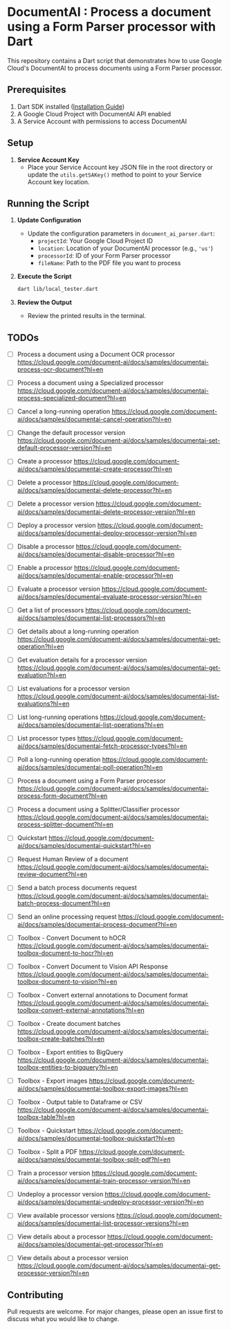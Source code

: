 # DocumentAI : Process a document using a Form Parser processor with Dart

This repository contains a Dart script that demonstrates how to use Google Cloud's DocumentAI to process documents using a Form Parser processor.

## Prerequisites

1. Dart SDK installed ([Installation Guide](https://dart.dev/get-dart))
2. A Google Cloud Project with DocumentAI API enabled
3. A Service Account with permissions to access DocumentAI

## Setup

1. **Service Account Key**
    - Place your Service Account key JSON file in the root directory or update the `utils.getSAKey()` method to point to your Service Account key location.

## Running the Script

1. **Update Configuration**
    - Update the configuration parameters in `document_ai_parser.dart`:
        - `projectId`: Your Google Cloud Project ID
        - `location`: Location of your DocumentAI processor (e.g., `'us'`)
        - `processorId`: ID of your Form Parser processor
        - `fileName`: Path to the PDF file you want to process

2. **Execute the Script**
    ```bash
    dart lib/local_tester.dart
    ```

3. **Review the Output**
    - Review the printed results in the terminal.

## TODOs 

- [ ] Process a document using a Document OCR processor https://cloud.google.com/document-ai/docs/samples/documentai-process-ocr-document?hl=en
- [ ] Process a document using a Specialized processor https://cloud.google.com/document-ai/docs/samples/documentai-process-specialized-document?hl=en
- [ ] Cancel a long-running operation https://cloud.google.com/document-ai/docs/samples/documentai-cancel-operation?hl=en
- [ ] Change the default processor version https://cloud.google.com/document-ai/docs/samples/documentai-set-default-processor-version?hl=en
- [ ] Create a processor https://cloud.google.com/document-ai/docs/samples/documentai-create-processor?hl=en
- [ ] Delete a processor https://cloud.google.com/document-ai/docs/samples/documentai-delete-processor?hl=en
- [ ] Delete a processor version https://cloud.google.com/document-ai/docs/samples/documentai-delete-processor-version?hl=en 
- [ ] Deploy a processor version https://cloud.google.com/document-ai/docs/samples/documentai-deploy-processor-version?hl=en
- [ ] Disable a processor https://cloud.google.com/document-ai/docs/samples/documentai-disable-processor?hl=en
- [ ] Enable a processor https://cloud.google.com/document-ai/docs/samples/documentai-enable-processor?hl=en
- [ ] Evaluate a processor version https://cloud.google.com/document-ai/docs/samples/documentai-evaluate-processor-version?hl=en 
- [ ] Get a list of processors https://cloud.google.com/document-ai/docs/samples/documentai-list-processors?hl=en
- [ ] Get details about a long-running operation https://cloud.google.com/document-ai/docs/samples/documentai-get-operation?hl=en 
- [ ] Get evaluation details for a processor version https://cloud.google.com/document-ai/docs/samples/documentai-get-evaluation?hl=en
- [ ] List evaluations for a processor version https://cloud.google.com/document-ai/docs/samples/documentai-list-evaluations?hl=en
- [ ] List long-running operations https://cloud.google.com/document-ai/docs/samples/documentai-list-operations?hl=en
- [ ] List processor types https://cloud.google.com/document-ai/docs/samples/documentai-fetch-processor-types?hl=en
- [ ] Poll a long-running operation https://cloud.google.com/document-ai/docs/samples/documentai-poll-operation?hl=en
- [ ] Process a document using a Form Parser processor https://cloud.google.com/document-ai/docs/samples/documentai-process-form-document?hl=en
- [ ] Process a document using a Splitter/Classifier processor https://cloud.google.com/document-ai/docs/samples/documentai-process-splitter-document?hl=en
- [ ] Quickstart https://cloud.google.com/document-ai/docs/samples/documentai-quickstart?hl=en
- [ ] Request Human Review of a document https://cloud.google.com/document-ai/docs/samples/documentai-review-document?hl=en
- [ ] Send a batch process documents request https://cloud.google.com/document-ai/docs/samples/documentai-batch-process-document?hl=en
- [ ] Send an online processing request https://cloud.google.com/document-ai/docs/samples/documentai-process-document?hl=en
- [ ] Toolbox - Convert Document to hOCR https://cloud.google.com/document-ai/docs/samples/documentai-toolbox-document-to-hocr?hl=en
- [ ] Toolbox - Convert Document to Vision API Response https://cloud.google.com/document-ai/docs/samples/documentai-toolbox-document-to-vision?hl=en
- [ ] Toolbox - Convert external annotations to Document format https://cloud.google.com/document-ai/docs/samples/documentai-toolbox-convert-external-annotations?hl=en
- [ ] Toolbox - Create document batches https://cloud.google.com/document-ai/docs/samples/documentai-toolbox-create-batches?hl=en
- [ ] Toolbox - Export entities to BigQuery https://cloud.google.com/document-ai/docs/samples/documentai-toolbox-entities-to-bigquery?hl=en
- [ ] Toolbox - Export images https://cloud.google.com/document-ai/docs/samples/documentai-toolbox-export-images?hl=en
- [ ] Toolbox - Output table to Dataframe or CSV https://cloud.google.com/document-ai/docs/samples/documentai-toolbox-table?hl=en
- [ ] Toolbox - Quickstart https://cloud.google.com/document-ai/docs/samples/documentai-toolbox-quickstart?hl=en
- [ ] Toolbox - Split a PDF https://cloud.google.com/document-ai/docs/samples/documentai-toolbox-split-pdf?hl=en
- [ ] Train a processor version https://cloud.google.com/document-ai/docs/samples/documentai-train-processor-version?hl=en 
- [ ] Undeploy a processor version https://cloud.google.com/document-ai/docs/samples/documentai-undeploy-processor-version?hl=en
- [ ] View available processor versions  https://cloud.google.com/document-ai/docs/samples/documentai-list-processor-versions?hl=en
- [ ] View details about a processor https://cloud.google.com/document-ai/docs/samples/documentai-get-processor?hl=en
- [ ] View details about a processor version https://cloud.google.com/document-ai/docs/samples/documentai-get-processor-version?hl=en


## Contributing

Pull requests are welcome. For major changes, please open an issue first to discuss what you would like to change.
